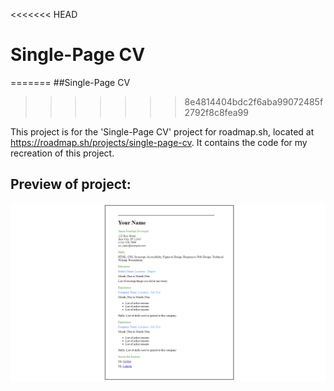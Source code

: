 <<<<<<< HEAD
# Single-Page CV
=======
##Single-Page CV
>>>>>>> 8e4814404bdc2f6aba99072485f2792f8c8fea99

This project is for the 'Single-Page CV' project for roadmap.sh, located at https://roadmap.sh/projects/single-page-cv. It contains the code for my recreation of this project.

## Preview of project:

![alt text](https://raw.githubusercontent.com/TheBoopedSnoot/Curriculum-Vitae/refs/heads/main/Curriculum_Vitae.png)